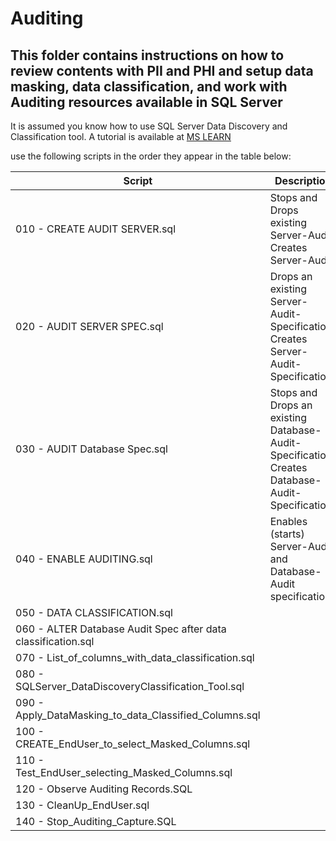 # Auditing

## This folder contains instructions on how to review contents with PII and PHI and setup data masking, data classification, and work with Auditing resources available in SQL Server

It is assumed you know how to use SQL Server Data Discovery and Classification tool. A tutorial is available at [MS LEARN](https://learn.microsoft.com/en-us/sql/relational-databases/security/sql-data-discovery-and-classification?view=sql-server-ver16&tabs=t-sql)

use the following scripts in the order they appear in the table below:

| Script | Description |
| ----------- | ----------- |
| 010 - CREATE AUDIT SERVER.sql                                  | Stops and Drops existing <named> Server-Audit.<br> Creates <named> Server-Audit    | 
| 020 - AUDIT SERVER SPEC.sql                                    | Drops an existing <named> Server-Audit-Specification.<br> Creates <named> Server-Audit-Specification    | 
| 030 - AUDIT Database Spec.sql                                  | Stops and Drops an existing <named> Database-Audit-Specification.<br> Creates <named> Database-Audit-Specification    | 
| 040 - ENABLE AUDITING.sql                                      | Enables (starts) Server-Audit and Database-Audit specifications   |
| 050 - DATA CLASSIFICATION.sql                                  |    |
| 060 - ALTER Database Audit Spec after data classification.sql  |    |
| 070 - List_of_columns_with_data_classification.sql             |    |
| 080 - SQLServer_DataDiscoveryClassification_Tool.sql           |    |
| 090 - Apply_DataMasking_to_data_Classified_Columns.sql         |    |
| 100 - CREATE_EndUser_to_select_Masked_Columns.sql              |    |
| 110 - Test_EndUser_selecting_Masked_Columns.sql                |    |
| 120 - Observe Auditing Records.SQL                             |    |
| 130 - CleanUp_EndUser.sql                                      |    |
| 140 - Stop_Auditing_Capture.SQL                                |    |
